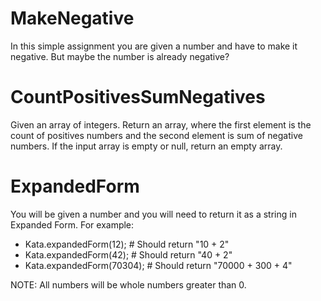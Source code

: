 # MakeNegative
In this simple assignment you are given a number and have to make it negative. But maybe the number is already negative?

# CountPositivesSumNegatives
Given an array of integers.
Return an array, where the first element is the count of positives numbers and the second element is sum of negative numbers.
If the input array is empty or null, return an empty array.

# ExpandedForm
You will be given a number and you will need to return it as a string in Expanded Form. For example:
- Kata.expandedForm(12); # Should return "10 + 2"
- Kata.expandedForm(42); # Should return "40 + 2"
- Kata.expandedForm(70304); # Should return "70000 + 300 + 4"

NOTE: All numbers will be whole numbers greater than 0.
